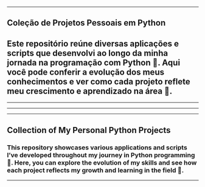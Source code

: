 

---

## **Coleção de Projetos Pessoais em Python** 

## Este repositório reúne diversas **aplicações** e **scripts** que desenvolvi ao longo da minha jornada na programação com Python 🐍. Aqui você pode conferir a evolução dos meus conhecimentos e ver como cada projeto reflete meu **crescimento** e **aprendizado** na área 🚀.

---


---

---

 ## **Collection of My Personal Python Projects**  
### This repository showcases various **applications** and **scripts** I’ve developed throughout my journey in Python programming 🐍. Here, you can explore the evolution of my skills and see how each project reflects my **growth** and **learning** in the field 🚀.

---

